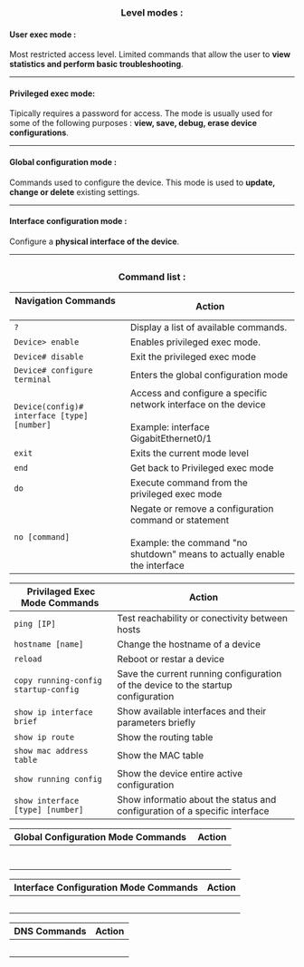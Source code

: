 
### <h3 align = "center"> **Level modes** :</h3> 
#### **User exec mode** :
 Most restricted access level. Limited commands that allow the user to **view statistics and perform basic troubleshooting**.

---
#### **Privileged exec mode**:

Tipically requires a password for access. The mode is usually used for some of the following purposes : **view, save, debug, erase device configurations**.

---
#### **Global configuration mode** :
Commands used to configure the device. This mode is used to **update, change or delete** existing settings. 


---
#### **Interface configuration mode** :
Configure a **physical interface of the device**.

---

## <h3 align = "center">**Command list :** </h3>

| Navigation Commands ‎ ‎ ‎ ‎ ‎ ‎ ‎ ‎ ‎ ‎ ‎ ‎ ‎ ‎ ‎ ‎ ‎ ‎ ‎ ‎ ‎ ‎ ‎ ‎ ‎ |                                    Action |
| -------------------------   |  ------------------- |
| ``?`` | Display a list of available commands. |
| ``Device> enable`` | Enables privileged exec mode. |
| ``Device# disable`` | Exit the privileged exec mode |
| ``Device# configure terminal``  | Enters the global configuration mode |
| ``Device(config)# interface [type] [number]`` | Access and configure a specific network interface on the device <br> <br> Example: interface GigabitEthernet0/1 |
| ``exit`` | Exits the current mode level |
| ``end`` | Get back to Privileged exec mode |
| ``do`` | Execute command from the privileged exec mode |
| ``no [command]`` | Negate or remove a configuration command or statement <br><br> Example: the command "no shutdown" means to actually enable the interface |

| Privilaged Exec Mode Commands ‎             | Action |
| ----- | ----|
| ``ping [IP]`` | Test reachability or conectivity between hosts |
| ``hostname [name]`` | Change the hostname of a device |
| ``reload`` | Reboot or restar a device |
| ``copy running-config startup-config`` | Save the current running configuration of the device to the startup configuration |
| ``show ip interface brief`` | Show available interfaces and their parameters briefly |
| ``show ip route`` | Show the routing table |
| ``show mac address table`` | Show the MAC table |
| ``show running config`` | Show the device entire active configuration |
| ``show interface [type] [number]`` | Show informatio about the status and configuration of a specific interface |

| Global Configuration Mode Commands ‎ | Action |
| ---- | ---- |
|  |  |
|  | |
|  |  |
|  |  |
|  | |
|  |  |
| |  |

| Interface Configuration Mode Commands | Action |
| ---- | ---- |
|  |  |
|  | |
|  |  |
|  |  |
| |  |


| DNS Commands | Action |
| ---- | ---- |
|  |  |
|  |  |
|  |  |
|  |  |
|  |  |
